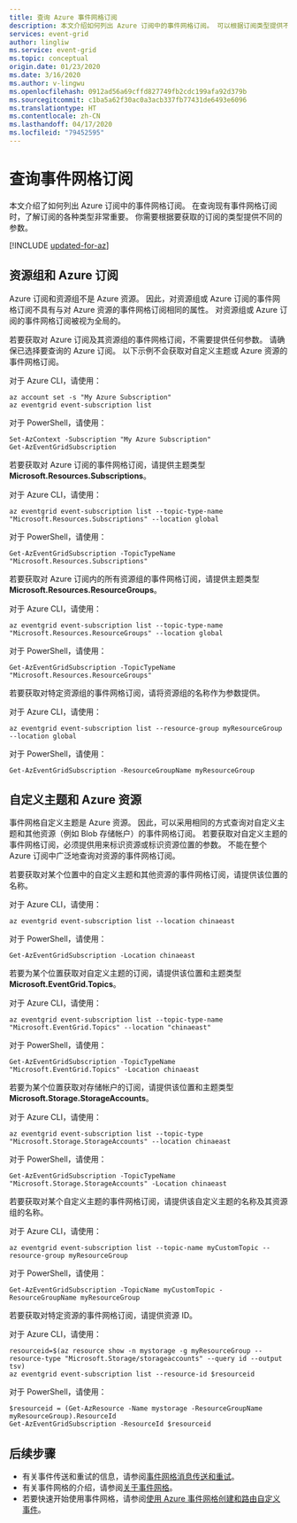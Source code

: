 ```yaml
---
title: 查询 Azure 事件网格订阅
description: 本文介绍如何列出 Azure 订阅中的事件网格订阅。 可以根据订阅类型提供不同的参数。
services: event-grid
author: lingliw
ms.service: event-grid
ms.topic: conceptual
origin.date: 01/23/2020
ms.date: 3/16/2020
ms.author: v-lingwu
ms.openlocfilehash: 0912ad56a69cffd827749fb2cdc199afa92d379b
ms.sourcegitcommit: c1ba5a62f30ac0a3acb337fb77431de6493e6096
ms.translationtype: HT
ms.contentlocale: zh-CN
ms.lasthandoff: 04/17/2020
ms.locfileid: "79452595"
---
```

# <a name="query-event-grid-subscriptions"></a>查询事件网格订阅 

本文介绍了如何列出 Azure 订阅中的事件网格订阅。 在查询现有事件网格订阅时，了解订阅的各种类型非常重要。 你需要根据要获取的订阅的类型提供不同的参数。

[!INCLUDE [updated-for-az](../../includes/updated-for-az.md)]

## <a name="resource-groups-and-azure-subscriptions"></a>资源组和 Azure 订阅

Azure 订阅和资源组不是 Azure 资源。 因此，对资源组或 Azure 订阅的事件网格订阅不具有与对 Azure 资源的事件网格订阅相同的属性。 对资源组或 Azure 订阅的事件网格订阅被视为全局的。

若要获取对 Azure 订阅及其资源组的事件网格订阅，不需要提供任何参数。 请确保已选择要查询的 Azure 订阅。 以下示例不会获取对自定义主题或 Azure 资源的事件网格订阅。

对于 Azure CLI，请使用：

```azurecli
az account set -s "My Azure Subscription"
az eventgrid event-subscription list
```

对于 PowerShell，请使用：

```azurepowershell
Set-AzContext -Subscription "My Azure Subscription"
Get-AzEventGridSubscription
```

若要获取对 Azure 订阅的事件网格订阅，请提供主题类型 **Microsoft.Resources.Subscriptions**。

对于 Azure CLI，请使用：

```azurecli
az eventgrid event-subscription list --topic-type-name "Microsoft.Resources.Subscriptions" --location global
```

对于 PowerShell，请使用：

```azurepowershell
Get-AzEventGridSubscription -TopicTypeName "Microsoft.Resources.Subscriptions"
```

若要获取对 Azure 订阅内的所有资源组的事件网格订阅，请提供主题类型 **Microsoft.Resources.ResourceGroups**。

对于 Azure CLI，请使用：

```azurecli
az eventgrid event-subscription list --topic-type-name "Microsoft.Resources.ResourceGroups" --location global
```

对于 PowerShell，请使用：

```azurepowershell
Get-AzEventGridSubscription -TopicTypeName "Microsoft.Resources.ResourceGroups"
```

若要获取对特定资源组的事件网格订阅，请将资源组的名称作为参数提供。

对于 Azure CLI，请使用：

```azurecli
az eventgrid event-subscription list --resource-group myResourceGroup --location global
```

对于 PowerShell，请使用：

```azurepowershell
Get-AzEventGridSubscription -ResourceGroupName myResourceGroup
```

## <a name="custom-topics-and-azure-resources"></a>自定义主题和 Azure 资源

事件网格自定义主题是 Azure 资源。 因此，可以采用相同的方式查询对自定义主题和其他资源（例如 Blob 存储帐户）的事件网格订阅。 若要获取对自定义主题的事件网格订阅，必须提供用来标识资源或标识资源位置的参数。 不能在整个 Azure 订阅中广泛地查询对资源的事件网格订阅。

若要获取对某个位置中的自定义主题和其他资源的事件网格订阅，请提供该位置的名称。

对于 Azure CLI，请使用：

```azurecli
az eventgrid event-subscription list --location chinaeast
```

对于 PowerShell，请使用：

```azurepowershell
Get-AzEventGridSubscription -Location chinaeast
```

若要为某个位置获取对自定义主题的订阅，请提供该位置和主题类型 **Microsoft.EventGrid.Topics**。

对于 Azure CLI，请使用：

```azurecli
az eventgrid event-subscription list --topic-type-name "Microsoft.EventGrid.Topics" --location "chinaeast"
```

对于 PowerShell，请使用：

```azurepowershell
Get-AzEventGridSubscription -TopicTypeName "Microsoft.EventGrid.Topics" -Location chinaeast
```

若要为某个位置获取对存储帐户的订阅，请提供该位置和主题类型 **Microsoft.Storage.StorageAccounts**。

对于 Azure CLI，请使用：

```azurecli
az eventgrid event-subscription list --topic-type "Microsoft.Storage.StorageAccounts" --location chinaeast
```

对于 PowerShell，请使用：

```azurepowershell
Get-AzEventGridSubscription -TopicTypeName "Microsoft.Storage.StorageAccounts" -Location chinaeast
```

若要获取对某个自定义主题的事件网格订阅，请提供该自定义主题的名称及其资源组的名称。

对于 Azure CLI，请使用：

```azurecli
az eventgrid event-subscription list --topic-name myCustomTopic --resource-group myResourceGroup
```

对于 PowerShell，请使用：

```azurepowershell
Get-AzEventGridSubscription -TopicName myCustomTopic -ResourceGroupName myResourceGroup
```

若要获取对特定资源的事件网格订阅，请提供资源 ID。

对于 Azure CLI，请使用：

```azurecli
resourceid=$(az resource show -n mystorage -g myResourceGroup --resource-type "Microsoft.Storage/storageaccounts" --query id --output tsv)
az eventgrid event-subscription list --resource-id $resourceid
```

对于 PowerShell，请使用：

```azurepowershell
$resourceid = (Get-AzResource -Name mystorage -ResourceGroupName myResourceGroup).ResourceId
Get-AzEventGridSubscription -ResourceId $resourceid
```

## <a name="next-steps"></a>后续步骤

* 有关事件传送和重试的信息，请参阅[事件网格消息传送和重试](delivery-and-retry.md)。
* 有关事件网格的介绍，请参阅[关于事件网格](overview.md)。
* 若要快速开始使用事件网格，请参阅[使用 Azure 事件网格创建和路由自定义事件](custom-event-quickstart.md)。
